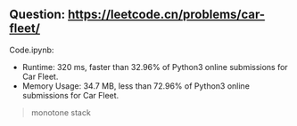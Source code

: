 ## Question: https://leetcode.cn/problems/car-fleet/

Code.ipynb:
* Runtime: 320 ms, faster than 32.96% of Python3 online submissions for Car Fleet.
* Memory Usage: 34.7 MB, less than 72.96% of Python3 online submissions for Car Fleet.
> monotone stack